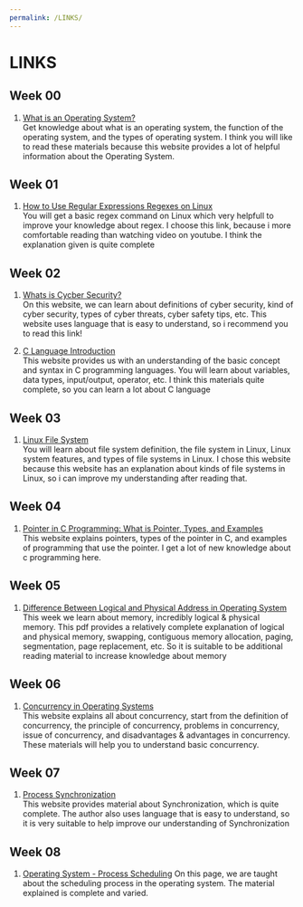 ```yaml
---
permalink: /LINKS/
---
```


# LINKS

## Week 00
1. [What is an Operating System?](https://whatis.techtarget.com/definition/operating-system-OS)<br>
Get knowledge about what is an operating system, the function of the operating system, and the types of operating system. I think you will like to read these materials because this website provides a lot of helpful information about the Operating System. 

## Week 01
1. [How to Use Regular Expressions Regexes on Linux](https://www.howtogeek.com/661101/how-to-use-regular-expressions-regexes-on-linux/)<br>
You will get a basic regex command on Linux which very helpfull to improve your knowledge about regex. I choose this link, because i more comfortable reading than watching video on youtube. I think the explanation given is quite complete

## Week 02
1. [Whats is Cycber Security?](https://www.kaspersky.com/resource-center/definitions/what-is-cyber-security)<br>
On this website, we can learn about definitions of cyber security, kind of cyber security, types of cyber threats, cyber safety tips, etc. This website uses language that is easy to understand, so i recommend you to read this link!

2. [C Language Introduction](https://www.geeksforgeeks.org/c-programming-language/#Basics)<br>
This website provides us with an understanding of the basic concept and syntax in C programming languages. You will learn about variables, data types, input/output, operator, etc. I think this materials quite complete, so you can learn a lot about C language

## Week 03
1. [Linux File System](https://www.javatpoint.com/linux-file-system)<br>
You will learn about file system definition, the file system in Linux, Linux system features, and types of file systems in Linux. I chose this website because this website has an explanation about kinds of file systems in Linux, so i can improve my understanding after reading that.

## Week 04 
1. [Pointer in C Programming: What is Pointer, Types, and Examples](https://www.guru99.com/c-pointers.html)<br>
This website explains pointers, types of the pointer in C, and examples of programming that use the pointer. I get a lot of new knowledge about c programming here.

## Week 05
1. [Difference Between Logical and Physical Address in Operating System](http://www.meerutcollege.org/mcm_admin/upload/1587052623.pdf)<br>
This week we learn about memory, incredibly logical & physical memory. This pdf provides a relatively complete explanation of logical and physical memory, swapping, contiguous memory allocation, paging, segmentation, page replacement, etc. So it is suitable to be additional reading material to increase knowledge about memory

## Week 06
1. [Concurrency in Operating Systems](https://www.javatpoint.com/concurrency-in-operating-system)<br>
This website explains all about concurrency, start from the definition of concurrency, the principle of concurrency, problems in concurrency, issue of concurrency, and disadvantages & advantages in concurrency. These materials will help you to understand basic concurrency.

## Week 07
1. [Process Synchronization](https://www.studytonight.com/operating-system/process-synchronization)<br>
This website provides material about Synchronization, which is quite complete. The author also uses language that is easy to understand, so it is very suitable to help improve our understanding of Synchronization 

## Week 08
1. [Operating System - Process Scheduling](https://www.tutorialspoint.com/operating_system/os_process_scheduling.htm#:~:text=Definition,of%20a%20Multiprogramming%20operating%20systems.)
On this page, we are taught about the scheduling process in the operating system. The material explained is complete and varied.


